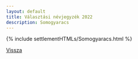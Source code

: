 ```yaml
---
layout: default
title: Választási névjegyzék 2022
description: Somogyaracs
---
```


{% include settlementHTMLs/Somogyaracs.html %}

[Vissza](./)